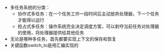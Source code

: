 * 多任务系统的分类：
    * 协作式多任务：在一个任务工作一段时间后主动放弃处理器，下一个任务才能得以运行
    * 抢占式多任务：操作系统完全决定调度方案，可以剥夺当前任务对处理器的使用，将处理器提供给其他任务
* 无论是哪种多任务，首先都要实现上下文的保存和恢复
* 关键函数switch_to是用汇编实现的